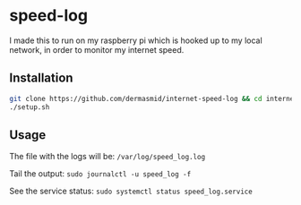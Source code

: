 # speed-log

I made this to run on my raspberry pi which is hooked up to my local network, in order to monitor my internet speed.

## Installation

``` bash
git clone https://github.com/dermasmid/internet-speed-log && cd internet-speed-log && sudo chmod +x setup.sh
./setup.sh
```

## Usage

The file with the logs will be: `/var/log/speed_log.log`

Tail the output: `sudo journalctl -u speed_log -f`

See the service status: `sudo systemctl status speed_log.service`
